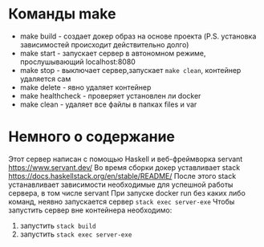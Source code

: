 # Команды make
* make build - создает докер образ на основе проекта (P.S. установка зависимостей происходит действительно долго)
* make start - запускает сервер в автономном режиме, прослушывающий localhost:8080
* make stop - выключает сервер,запускает `make clean`, контейнер удаляется сам
* make delete - явно удаляет контейнер
* make healthcheck - проверяет установлен ли docker
* make clean - удаляет все файлы в папках files и var
# Немного о содержание
Этот сервер написан с помощью Haskell и веб-фреймворка servant https://www.servant.dev/
Во время сборки докер уставливает stack https://docs.haskellstack.org/en/stable/README/
После этого stack устанавливает зависимости необходимые для успешной работы сервера, в том числе servant
При запуске docker run без каких либо команд, неявно запускается сервер `stack exec server-exe`
Чтобы запустить сервер вне контейнера необходимо:
1. запустить `stack build`
2. запустить `stack exec server-exe`
